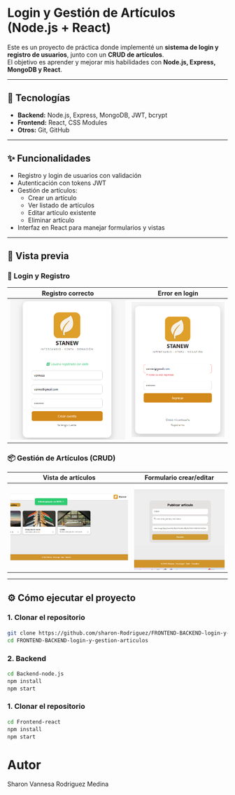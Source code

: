 # Login y Gestión de Artículos (Node.js + React)

Este es un proyecto de práctica donde implementé un **sistema de login y registro de usuarios**, junto con un **CRUD de artículos**.  
El objetivo es aprender y mejorar mis habilidades con **Node.js, Express, MongoDB y React**.

---

## 🚀 Tecnologías
- **Backend:** Node.js, Express, MongoDB, JWT, bcrypt
- **Frontend:** React, CSS Modules
- **Otros:** Git, GitHub

---

## ✨ Funcionalidades
- Registro y login de usuarios con validación
- Autenticación con tokens JWT
- Gestión de artículos:
  - Crear un artículo
  - Ver listado de artículos
  - Editar artículo existente
  - Eliminar artículo
- Interfaz en React para manejar formularios y vistas

---

## 📸 Vista previa

### 🔑 Login y Registro
| Registro correcto | Error en login |
|----------------|----------------|
| ![Registro correcto](./screenshots/registroExito.png) | ![Error login](./screenshots/login.png) |

### 📦 Gestión de Artículos (CRUD)
| Vista de artículos | Formulario crear/editar |
|--------------------|--------------------------|
| ![Vista de artículos](./screenshots/crear.png) | ![Formulario artículo](./screenshots/form.png) |

---

## ⚙️ Cómo ejecutar el proyecto

### 1. Clonar el repositorio
```bash
git clone https://github.com/sharon-Rodriguez/FRONTEND-BACKEND-login-y-gestion-articulos.git
cd FRONTEND-BACKEND-login-y-gestion-articulos
```

### 2. Backend
```bash
cd Backend-node.js
npm install
npm start
```

### 1. Clonar el repositorio
```bash
cd Frontend-react
npm install
npm start
```
# Autor
Sharon Vannesa Rodriguez Medina
